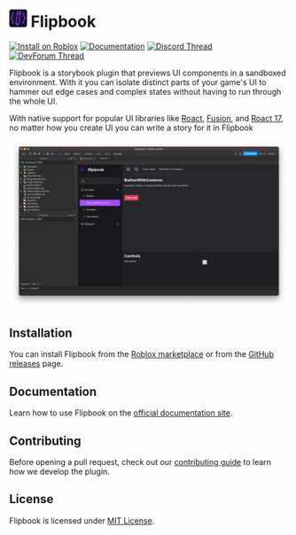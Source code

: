 # <img src="img/Flipbook.png" alt="Plugin icon" height="32" /> Flipbook

[![Install on Roblox](https://img.shields.io/badge/%20-Install%20on%20Roblox-00A2FF?logo=robloxstudio&logoColor=fff)](https://create.roblox.com/store/asset/8517129161/flipbook)
[![Documentation](https://img.shields.io/badge/%20-Documentation-3ECC5F?logo=docusaurus&logoColor=fff)](https://flipbook-labs.github.io/flipbook)
[![Discord Thread](https://img.shields.io/badge/%20-Discord%20Thread-%235865F2?logo=discord&logoColor=fff)](https://discord.com/channels/385151591524597761/1063913358740443336/1063913358740443336)
[![DevForum Thread](https://img.shields.io/badge/%20-DevForum%20Thread-%23000?logo=roblox)](https://devforum.roblox.com/t/flipbook-%E2%80%94-storybook-plugin-for-roblox-ui/2184387)


Flipbook is a storybook plugin that previews UI components in a sandboxed environment. With it you can isolate distinct parts of your game's UI to hammer out edge cases and complex states without having to run through the whole UI.

With native support for popular UI libraries like [Roact](https://github.com/roblox/roact), [Fusion](https://github.com/Elttob/Fusion), and [Roact 17](https://github.com/grilme99/CorePackages#roact17), no matter how you create UI you can write a story for it in Flipbook

![Screenshot of Flipbook showing off the ButtonWithControls story](docs/static/img/main-screenshot.png)

## Installation

You can install Flipbook from the [Roblox marketplace](https://www.roblox.com/library/8517129161) or from the [GitHub releases](https://github.com/flipbook-labs/flipbook/releases) page.

## Documentation

Learn how to use Flipbook on the [official documentation site](https://flipbook-labs.github.io/flipbook/).

## Contributing

Before opening a pull request, check out our [contributing guide](https://flipbook-labs.github.io/flipbook/docs/contributing/) to learn how we develop the plugin.

## License

Flipbook is licensed under [MIT License](LICENSE).
